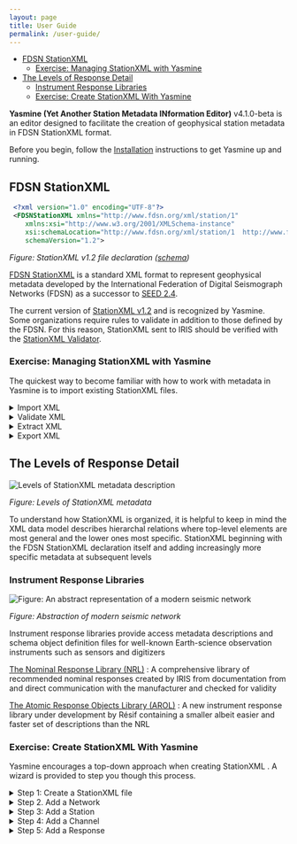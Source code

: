 ```yaml
---
layout: page
title: User Guide
permalink: /user-guide/
---
```

- [FDSN StationXML](#fdsn-stationxml)
  - [Exercise: Managing StationXML with Yasmine](#exercise-managing-stationxml-with-yasmine)
- [The Levels of Response Detail](#the-levels-of-response-detail)
  - [Instrument Response Libraries](#instrument-response-libraries)
  - [Exercise: Create StationXML With Yasmine](#exercise-create-stationxml-with-yasmine)

**Yasmine (Yet Another Station Metadata INformation Editor)** v4.1.0-beta is an editor designed to facilitate the creation of geophysical station metadata in FDSN StationXML format.

Before you begin, follow the [Installation](/yasmine-stationxml-editor/installation) instructions to get Yasmine up and running.

## FDSN StationXML

```xml
 <?xml version="1.0" encoding="UTF-8"?>
 <FDSNStationXML xmlns="http://www.fdsn.org/xml/station/1" 
    xmlns:xsi="http://www.w3.org/2001/XMLSchema-instance" 
    xsi:schemaLocation="http://www.fdsn.org/xml/station/1  http://www.fdsn.org/xml/station/fdsn-station-1.2.xsd" 
    schemaVersion="1.2">
```
*Figure: StationXML v1.2 file declaration ([schema](https://www.fdsn.org/xml/station/fdsn-station-1.2.xsd))*

[FDSN StationXML](http://www.fdsn.org/xml/station) is a standard XML format to represent geophysical metadata developed by the International Federation of Digital Seismograph Networks (FDSN) as a successor to [SEED 2.4](http://www.fdsn.org/publications.htm).

The current version of [StationXML v1.2](https://docs.fdsn.org/projects/stationxml/en/latest/) and is recognized by Yasmine. Some organizations require rules to validate in addition to those defined by the FDSN. For this reason, StationXML sent to IRIS should be verified with the [StationXML Validator](http://github.com/iris-edu/stationxml-validator).

### Exercise: Managing StationXML with Yasmine

The quickest way to become familiar with how to work with metadata in Yasmine is to import existing StationXML files.

<details>

<summary>Import XML</summary>

<input type="checkbox" /> Select an existing StationXML file or fetch one from the IRIS [fdsnws-station](http://service.iris.edu/fdsnws/station/1) service:

```bash
 curl --output out.xml 'https://service.iris.edu/fdsnws/station/1/query?net=XB&station=ELYSE&channel=MHU&level=response'
```

<input type="checkbox" /> From the `XML` tab, select `Import XML` then  your file

</details>

<details>

   <summary>Validate XML</summary>

<input type="checkbox" /> From the `XML` tab, double-click a filename then `File -> Validate`

</details>

<details>

   <summary>Extract XML</summary>

<input type="checkbox" /> From the `User Library` tab, select `Create a new library` and provide a name

</details>

<details>

<summary>Export XML</summary>

<input type="checkbox" /> From the `XML` tab, highlight the filename then `Export as XML`

</details>

## The Levels of Response Detail

![Levels of StationXML metadata description](/yasmine-stationxml-editor/assets/images/response-level-details.drawio.png)

*Figure: Levels of StationXML metadata*

To understand how StationXML is organized, it is helpful to keep in mind the XML data model describes hierarchal relations where top-level elements are most general and the lower ones most specific. StationXML beginning with the FDSN StationXML declaration itself and adding increasingly more specific metadata at subsequent levels

### Instrument Response Libraries

![Figure: An abstract representation of a modern seismic network](/yasmine-stationxml-editor/assets/images/from-instrument-to-data.drawio.png)

*Figure: Abstraction of modern seismic network*

Instrument response libraries provide access metadata descriptions and schema object definition files for well-known Earth-science observation instruments such as sensors and digitizers

[The Nominal Response Library (NRL)](https://ds.iris.edu/ds/nrl/)
:  A comprehensive library of recommended nominal responses created by IRIS from documentation from and direct communication with the manufacturer and checked for validity

[The Atomic Response Objects Library (AROL)](https://gitlab.com/resif/arol/)
: A new instrument response library under development by Résif containing a smaller albeit easier and faster set of descriptions than the NRL

### Exercise: Create StationXML With Yasmine 

Yasmine encourages a top-down approach when creating StationXML . A wizard is provided to step you though this process.

<details>

   <summary>Step 1: Create a StationXML file</summary>

<input type="checkbox" /> From the `XML` tab, select `Create` then provide the name of the file in Yasmine and [FDSN StationXML](https://docs.fdsn.org/projects/stationxml/en/latest/reference.html#fdsnstationxml-required) information

</details>

<details>

   <summary>Step 2. Add a Network</summary>

<input type="checkbox" />Select `Inventory` and `Add -> Add a network using a wizard`. Provide [Network](https://docs.fdsn.org/projects/stationxml/en/latest/reference.html#network-required) information and select `Next`

</details>

<details>
   <summary>Step 3: Add a Station</summary>

<input type="checkbox" />Provide [Station](https://docs.fdsn.org/projects/stationxml/en/latest/reference.html#station) information and select `Next`

</details>

<details>

   <summary>Step 4: Add a Channel</summary>

<input type="checkbox" /> Provide [Channel](https://docs.fdsn.org/projects/stationxml/en/latest/reference.html#channel) information and select `Next`

</details>

<details>

   <summary>Step 5: Add a Response</summary>

<input type="checkbox" /> Provide [Response](https://docs.fdsn.org/projects/stationxml/en/latest/reference.html#response) information and select `Next`

<input type="checkbox" /> Provide remaining [Channel](https://docs.fdsn.org/projects/stationxml/en/latest/reference.html#channel) information and select `Next`

<input type="checkbox" /> Save the Network, Station, and Channel information to your User Library and select `Complete Wizard`

</details>
